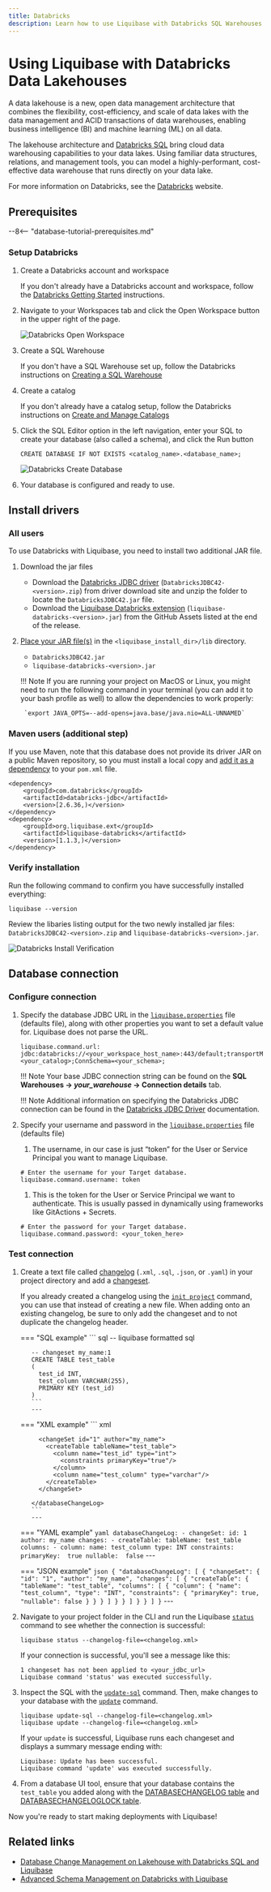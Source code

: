 ```yaml
---
title: Databricks
description: Learn how to use Liquibase with Databricks SQL Warehouses to automate database schema migration.
---
```


# Using Liquibase with Databricks Data Lakehouses

<!-- <small>Verified on: February 28, 2024</small> -->

A data lakehouse is a new, open data management architecture that combines the flexibility, cost-efficiency, and scale of data lakes with the data management and ACID transactions of data warehouses, enabling business intelligence (BI) and machine learning (ML) on all data.

The lakehouse architecture and [Databricks SQL](https://docs.databricks.com/en/sql/index.html) bring cloud data warehousing capabilities to your data lakes. Using familiar data structures, relations, and management tools, you can model a highly-performant, cost-effective data warehouse that runs directly on your data lake.

For more information on Databricks, see the [Databricks](https://www.databricks.com) website.

## Prerequisites

--8<-- "database-tutorial-prerequisites.md"

### Setup Databricks

1. Create a Databricks account and workspace

    If you don't already have a Databricks account and workspace, follow the [Databricks Getting Started](https://docs.databricks.com/en/getting-started/index.html) instructions.

1. Navigate to your Workspaces tab and click the Open Workspace button in the upper right of the page.

    ![Databricks Open Workspace](../../../images/extensions-integrations/databricks-open-workspace.jpg)

1. Create a SQL Warehouse

    If you don't have a SQL Warehouse set up, follow the Databricks instructions on [Creating a SQL Warehouse](https://docs.databricks.com/en/compute/sql-warehouse/create-sql-warehouse.html)

1. Create a catalog

    If you don't already have a catalog setup, follow the Databricks instructions on [Create and Manage Catalogs](https://docs.databricks.com/en/data-governance/unity-catalog/create-catalogs.html)

1. Click the SQL Editor option in the left navigation, enter your SQL to create your database (also called a schema), and click the Run button

    `CREATE DATABASE IF NOT EXISTS <catalog_name>.<database_name>;`

    ![Databricks Create Database](../../../images/extensions-integrations/databricks-create-database.jpg)

1. Your database is configured and ready to use.

## Install drivers

### All users

To use Databricks with Liquibase, you need to install two additional JAR file.

1. Download the jar files
    * Download the [Databricks JDBC driver](https://www.databricks.com/spark/jdbc-drivers-download) (`DatabricksJDBC42-<version>.zip`) from driver download site and unzip the folder to locate the `DatabricksJDBC42.jar` file.
    * Download the [Liquibase Databricks extension](https://github.com/liquibase/liquibase-databricks) (`liquibase-databricks-<version>.jar`) from the GitHub Assets listed at the end of the release.

1. [Place your JAR file(s)](https://docs.liquibase.com/workflows/liquibase-community/adding-and-updating-liquibase-drivers.html) in the `<liquibase_install_dir>/lib` directory.
    * `DatabricksJDBC42.jar`
    * `liquibase-databricks-<version>.jar`
      
    !!! Note
        If you are running your project on MacOS or Linux, you might need to run the following command in your terminal 
        (you can add it to your bash profile as well) to allow the dependencies to work properly:
        
        `export JAVA_OPTS=--add-opens=java.base/java.nio=ALL-UNNAMED`

### Maven users (additional step)

If you use Maven, note that this database does not provide its driver JAR on a public Maven repository, so you must install a local copy and [add it as a dependency](https://docs.liquibase.com/tools-integrations/maven/using-liquibase-and-maven-pom-file.html) to your `pom.xml` file.

```
<dependency>
    <groupId>com.databricks</groupId>
    <artifactId>databricks-jdbc</artifactId>
    <version>[2.6.36,)</version>
</dependency>
<dependency>
    <groupId>org.liquibase.ext</groupId>
    <artifactId>liquibase-databricks</artifactId>
    <version>[1.1.3,)</version>
</dependency>
```

### Verify installation

Run the following command to confirm you have successfully installed everything:

```
liquibase --version
```

Review the libaries listing output for the two newly installed jar files: `DatabricksJDBC42-<version>.zip` and `liquibase-databricks-<version>.jar`.

![Databricks Install Verification](../../../images/extensions-integrations/databricks-install-verification.jpg)

## Database connection

### Configure connection

1.  Specify the database JDBC URL in the [`liquibase.properties`](https://docs.liquibase.com/concepts/connections/creating-config-properties.html) file (defaults file), along with other properties you want to set a default value for. Liquibase does not parse the URL.

    ```
    liquibase.command.url: jdbc:databricks://<your_workspace_host_name>:443/default;transportMode=http;ssl=1;AuthMech=3;httpPath=/sql/1.0/warehouses/<your_warehouse_id>;ConnCatalog=<your_catalog>;ConnSchema=<your_schema>;
    ```
     
    !!! Note
        Your base JDBC connection string can be found on the **SQL Warehouses -> *your_warehouse* -> Connection details** tab.

    !!! Note
        Additional information on specifying the Databricks JDBC connection can be found in the [Databricks JDBC Driver](https://docs.databricks.com/en/integrations/jdbc/index.html) documentation.

1. Specify your username and password in the [`liquibase.properties`](https://docs.liquibase.com/concepts/connections/creating-config-properties.html) file (defaults file)

    1. The username, in our case is just “token” for the User or Service Principal you want to manage Liquibase.

    ```
    # Enter the username for your Target database.
    liquibase.command.username: token
    ```
    
    1. This is the token for the User or Service Principal we want to authenticate. This is usually passed in dynamically using frameworks like GitActions + Secrets.
    
    ```    
    # Enter the password for your Target database.
    liquibase.command.password: <your_token_here>
    ```

### Test connection


1. Create a text file called [changelog](https://docs.liquibase.com/concepts/changelogs/home.html) (`.xml`, `.sql`, `.json`, or `.yaml`) in your project directory and add a [changeset](https://docs.liquibase.com/concepts/changelogs/changeset.htmlhttps://docs.liquibase.com/concepts/changelogs/changeset.html).

    If you already created a changelog using the [`init project`](https://docs.liquibase.com/commands/init/project.html) command, you can use that instead of creating a new file. When adding onto an existing changelog, be sure to only add the changeset and to not duplicate the changelog header.

    === "SQL example"
          ``` sql
          -- liquibase formatted sql

          -- changeset my_name:1
          CREATE TABLE test_table 
          (
            test_id INT, 
            test_column VARCHAR(255), 
            PRIMARY KEY (test_id)
          )
          ```
          ---

    === "XML example"
          ``` xml
          <?xml version="1.0" encoding="UTF-8"?>
          <databaseChangeLog
            xmlns="http://www.liquibase.org/xml/ns/dbchangelog"
            xmlns:xsi="http://www.w3.org/2001/XMLSchema-instance"
            xmlns:ext="http://www.liquibase.org/xml/ns/dbchangelog-ext"
            xmlns:pro="http://www.liquibase.org/xml/ns/pro"
            xsi:schemaLocation="http://www.liquibase.org/xml/ns/dbchangelog
              http://www.liquibase.org/xml/ns/dbchangelog/dbchangelog-latest.xsd
              http://www.liquibase.org/xml/ns/dbchangelog-ext http://www.liquibase.org/xml/ns/dbchangelog/dbchangelog-ext.xsd
              http://www.liquibase.org/xml/ns/pro http://www.liquibase.org/xml/ns/pro/liquibase-pro-latest.xsd">

            <changeSet id="1" author="my_name">
              <createTable tableName="test_table">
                <column name="test_id" type="int">
                  <constraints primaryKey="true"/>
                </column>
                <column name="test_column" type="varchar"/>
              </createTable>
            </changeSet>

          </databaseChangeLog>
          ```
          ---

    === "YAML example"
          ``` yaml
          databaseChangeLog:
            - changeSet:
              id: 1
              author: my_name
              changes:
              - createTable:
                tableName: test_table
                columns:
                - column:
                  name: test_column
                    type: INT
                    constraints:
                      primaryKey:  true
                      nullable:  false
          ```
          ---

    === "JSON example"
          ``` json
          {
            "databaseChangeLog": [
              {
                "changeSet": {
                  "id": "1",
                  "author": "my_name",
                  "changes": [
                    {
                      "createTable": {
                        "tableName": "test_table",
                        "columns": [
                          {
                            "column": {
                              "name": "test_column",
                              "type": "INT",
                              "constraints": {
                                "primaryKey": true,
                                "nullable": false
                              }
                            }
                          }
                        ]
                      }
                    }
                  ]
                }
              }
            ]
          }
          ```
          ---

1. Navigate to your project folder in the CLI and run the Liquibase [`status`](https://docs.liquibase.com/commands/change-tracking/status.html) command to see whether the connection is successful:

    ```
    liquibase status --changelog-file=<changelog.xml>
    ```

    If your connection is successful, you'll see a message like this:

    ```
    1 changeset has not been applied to <your_jdbc_url>
    Liquibase command 'status' was executed successfully.
    ```

1. Inspect the SQL with the [`update-sql`](https://docs.liquibase.com/commands/update/update-sql.html) command. Then, make changes to your database with the [`update`](https://docs.liquibase.com/commands/update/update.html) command.

    ```
    liquibase update-sql --changelog-file=<changelog.xml>
    liquibase update --changelog-file=<changelog.xml>
    ```

    If your `update` is successful, Liquibase runs each changeset and displays a summary message ending with:

    ```
    Liquibase: Update has been successful.
    Liquibase command 'update' was executed successfully.
    ```

1. From a database UI tool, ensure that your database contains the `test_table` you added along with the [DATABASECHANGELOG table](https://docs.liquibase.com/concepts/tracking-tables/databasechangelog-table.html) and [DATABASECHANGELOGLOCK table](https://docs.liquibase.com/concepts/tracking-tables/databasechangeloglock-table.html).

Now you're ready to start making deployments with Liquibase!

## Related links

* [Database Change Management on Lakehouse with Databricks SQL and Liquibase](https://medium.com/dbsql-sme-engineering/database-change-management-on-lakehouse-with-databricks-sql-and-liquibase-c3c238781616)
* [Advanced Schema Management on Databricks with Liquibase](https://medium.com/dbsql-sme-engineering/advanced-schema-management-on-databricks-with-liquibase-1900e9f7b9c0)